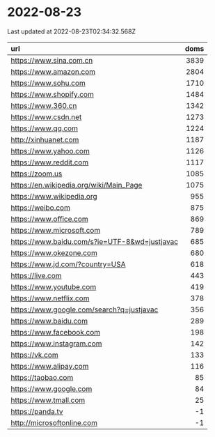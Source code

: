 # 2022-08-23

<!-- BEGIN -->
Last updated at 2022-08-23T02:34:32.568Z

url | doms
:- | -:
https://www.sina.com.cn | 3839
https://www.amazon.com | 2804
https://www.sohu.com | 1710
https://www.shopify.com | 1484
https://www.360.cn | 1342
https://www.csdn.net | 1273
https://www.qq.com | 1224
http://xinhuanet.com | 1187
https://www.yahoo.com | 1126
https://www.reddit.com | 1117
https://zoom.us | 1085
https://en.wikipedia.org/wiki/Main_Page | 1075
https://www.wikipedia.org | 955
https://weibo.com | 875
https://www.office.com | 869
https://www.microsoft.com | 789
https://www.baidu.com/s?ie=UTF-8&wd=justjavac | 685
https://www.okezone.com | 680
https://www.jd.com/?country=USA | 618
https://live.com | 443
https://www.youtube.com | 419
https://www.netflix.com | 378
https://www.google.com/search?q=justjavac | 356
https://www.baidu.com | 289
https://www.facebook.com | 198
https://www.instagram.com | 142
https://vk.com | 133
https://www.alipay.com | 116
https://taobao.com | 85
https://www.google.com | 84
https://www.tmall.com | 25
https://panda.tv | -1
http://microsoftonline.com | -1
<!-- END -->
